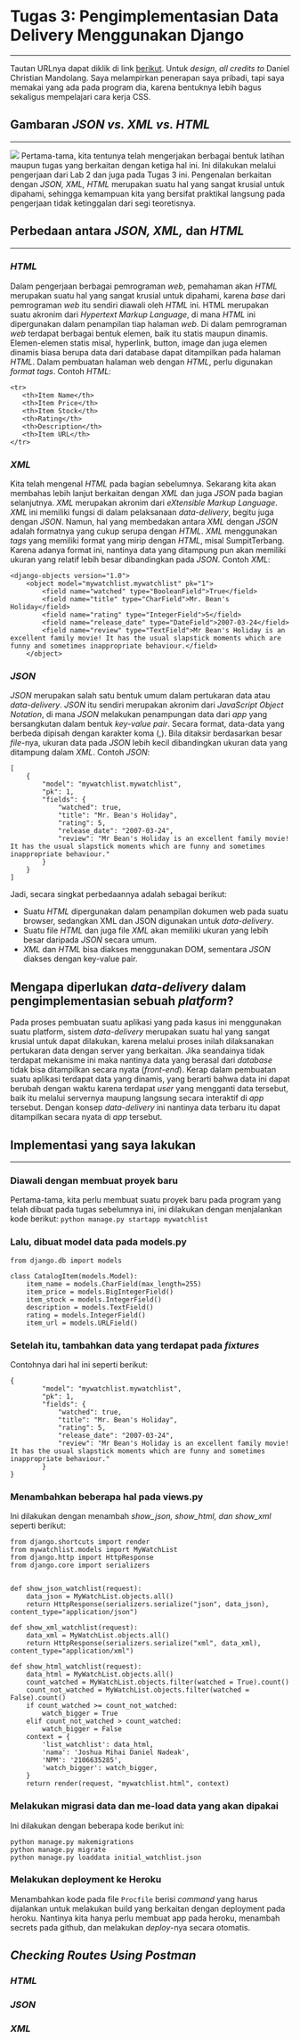 # Tugas 3: Pengimplementasian Data Delivery Menggunakan Django
---
Tautan URLnya dapat diklik di link [berikut](https://tugas2pbpjoshuanadeak.herokuapp.com/katalog/).
Untuk _design_, _all credits to_ Daniel Christian Mandolang. Saya melampirkan penerapan saya pribadi, tapi saya memakai yang ada pada program dia, karena bentuknya lebih bagus sekaligus mempelajari cara kerja CSS.

## Gambaran _JSON vs. XML vs. HTML_
---
![](../mywatchlist/image.png?raw=true)
Pertama-tama, kita tentunya telah mengerjakan berbagai bentuk latihan maupun tugas yang berkaitan dengan ketiga hal ini. Ini dilakukan melalui pengerjaan dari Lab 2 dan juga pada Tugas 3 ini. Pengenalan berkaitan dengan _JSON, XML, HTML_ merupakan suatu hal yang sangat krusial untuk dipahami, sehingga kemampuan kita yang bersifat praktikal langsung pada pengerjaan tidak ketinggalan dari segi teoretisnya.

## Perbedaan antara _JSON, XML,_ dan _HTML_
---
### _HTML_
Dalam pengerjaan berbagai pemrograman _web_, pemahaman akan _HTML_ merupakan suatu hal yang sangat krusial untuk dipahami, karena _base_ dari pemrograman _web_ itu sendiri diawali oleh _HTML_ ini. HTML merupakan suatu akronim dari _Hypertext Markup Language_, di mana _HTML_ ini dipergunakan dalam penampilan tiap halaman _web_. Di dalam pemrograman _web_ terdapat berbagai bentuk elemen, baik itu statis maupun dinamis. Elemen-elemen statis misal, hyperlink, button, image dan juga elemen dinamis biasa berupa data dari database dapat ditampilkan pada halaman _HTML_. Dalam pembuatan halaman web dengan _HTML_, perlu digunakan _format tags_.
Contoh _HTML_:
```
<tr>
   <th>Item Name</th>
   <th>Item Price</th>
   <th>Item Stock</th>
   <th>Rating</th>
   <th>Description</th>
   <th>Item URL</th>
</tr>
```
### _XML_
Kita telah mengenal _HTML_ pada bagian sebelumnya. Sekarang kita akan membahas lebih lanjut berkaitan dengan _XML_ dan juga _JSON_ pada bagian selanjutnya. _XML_ merupakan akronim dari _eXtensible Markup Language_. _XML_ ini memiliki fungsi di dalam pelaksanaan _data-delivery_, begitu juga dengan _JSON_. Namun, hal yang membedakan antara _XML_ dengan _JSON_ adalah formatnya yang cukup serupa dengan _HTML_. _XML_ menggunakan _tags_ yang memiliki format yang mirip dengan _HTML_, misal <produk>SumpitTerbang</produk>. Karena adanya format ini, nantinya data yang ditampung pun akan memiliki ukuran yang relatif lebih besar dibandingkan pada _JSON_.
Contoh _XML_:
```
<django-objects version="1.0">
    <object model="mywatchlist.mywatchlist" pk="1">
        <field name="watched" type="BooleanField">True</field>
        <field name="title" type="CharField">Mr. Bean's Holiday</field>
        <field name="rating" type="IntegerField">5</field>
        <field name="release_date" type="DateField">2007-03-24</field>
        <field name="review" type="TextField">Mr Bean's Holiday is an excellent family movie! It has the usual slapstick moments which are funny and sometimes inappropriate behaviour.</field>
    </object>
```
### _JSON_
_JSON_ merupakan salah satu bentuk umum dalam pertukaran data atau _data-delivery_. _JSON_ itu sendiri merupakan akronim dari _JavaScript Object Notation_, di mana _JSON_ melakukan penampungan data dari _app_ yang bersangkutan dalam bentuk _key-value pair_. Secara format, data-data yang berbeda dipisah dengan karakter koma (,). Bila ditaksir berdasarkan besar _file_-nya, ukuran data pada _JSON_ lebih kecil dibandingkan ukuran data yang ditampung dalam _XML_.
Contoh _JSON_:
```
[
    {
        "model": "mywatchlist.mywatchlist",
        "pk": 1,
        "fields": {
            "watched": true,
            "title": "Mr. Bean's Holiday",
            "rating": 5,
            "release_date": "2007-03-24",
            "review": "Mr Bean's Holiday is an excellent family movie! It has the usual slapstick moments which are funny and sometimes inappropriate behaviour."
        }
    }
]
```
Jadi, secara singkat perbedaannya adalah sebagai berikut:
- Suatu _HTML_ dipergunakan dalam penampilan dokumen web pada suatu browser, sedangkan XML dan JSON digunakan untuk _data-delivery_.
- Suatu file _HTML_ dan juga file _XML_ akan memiliki ukuran yang lebih besar daripada _JSON_ secara umum.
- _XML_ dan _HTML_ bisa diakses menggunakan DOM, sementara _JSON_ diakses dengan key-value pair.

## Mengapa diperlukan _data-delivery_ dalam pengimplementasian sebuah _platform_?
Pada proses pembuatan suatu aplikasi yang pada kasus ini menggunakan suatu platform, sistem _data-delivery_ merupakan suatu hal yang sangat krusial untuk dapat dilakukan, karena melalui proses inilah dilaksanakan pertukaran data dengan server yang berkaitan. Jika seandainya tidak terdapat mekanisme ini maka nantinya data yang berasal dari _database_ tidak bisa ditampilkan secara nyata (_front-end_). Kerap dalam pembuatan suatu aplikasi terdapat data yang dinamis, yang berarti bahwa data ini dapat berubah dengan waktu karena terdapat _user_ yang mengganti data tersebut, baik itu melalui servernya maupung langsung secara interaktif di _app_ tersebut. Dengan konsep _data-delivery_ ini nantinya data terbaru itu dapat ditampilkan secara nyata di _app_ tersebut.

## Implementasi yang saya lakukan
---
### Diawali dengan membuat proyek baru
Pertama-tama, kita perlu membuat suatu proyek baru pada program yang telah dibuat pada tugas sebelumnya ini, ini dilakukan dengan menjalankan kode berikut:
``` python manage.py startapp mywatchlist ```
### Lalu, dibuat model data pada models.py
```
from django.db import models

class CatalogItem(models.Model):
    item_name = models.CharField(max_length=255)
    item_price = models.BigIntegerField()
    item_stock = models.IntegerField()
    description = models.TextField()
    rating = models.IntegerField()
    item_url = models.URLField()
```
### Setelah itu, tambahkan data yang terdapat pada _fixtures_
Contohnya dari hal ini seperti berikut:
```
{
        "model": "mywatchlist.mywatchlist",
        "pk": 1,
        "fields": {
            "watched": true,
            "title": "Mr. Bean's Holiday",
            "rating": 5,
            "release_date": "2007-03-24",
            "review": "Mr Bean's Holiday is an excellent family movie! It has the usual slapstick moments which are funny and sometimes inappropriate behaviour."
        }
}
```
### Menambahkan beberapa hal pada views.py
Ini dilakukan dengan menambah _show_json, show_html, dan show_xml_ seperti berikut:
```
from django.shortcuts import render
from mywatchlist.models import MyWatchList
from django.http import HttpResponse
from django.core import serializers


def show_json_watchlist(request):
    data_json = MyWatchList.objects.all()
    return HttpResponse(serializers.serialize("json", data_json), content_type="application/json")

def show_xml_watchlist(request):
    data_xml = MyWatchList.objects.all()
    return HttpResponse(serializers.serialize("xml", data_xml), content_type="application/xml")

def show_html_watchlist(request):
    data_html = MyWatchList.objects.all()
    count_watched = MyWatchList.objects.filter(watched = True).count()
    count_not_watched = MyWatchList.objects.filter(watched = False).count()
    if count_watched >= count_not_watched:
        watch_bigger = True
    elif count_not_watched > count_watched:
        watch_bigger = False
    context = {
        'list_watchlist': data_html,
        'nama': 'Joshua Mihai Daniel Nadeak',
        'NPM': '2106635285',
        'watch_bigger': watch_bigger,
    }
    return render(request, "mywatchlist.html", context)
```
### Melakukan migrasi data dan me-load data yang akan dipakai
Ini dilakukan dengan beberapa kode berikut ini:
```
python manage.py makemigrations
python manage.py migrate
python manage.py loaddata initial_watchlist.json
```
### Melakukan deployment ke Heroku
Menambahkan kode pada file `Procfile` berisi _command_ yang harus dijalankan untuk melakukan build yang berkaitan dengan deployment pada heroku. Nantinya kita hanya perlu membuat app pada heroku, menambah secrets pada github, dan melakukan _deploy_-nya secara otomatis.

## _Checking Routes Using Postman_
### _HTML_
### _JSON_
### _XML_
